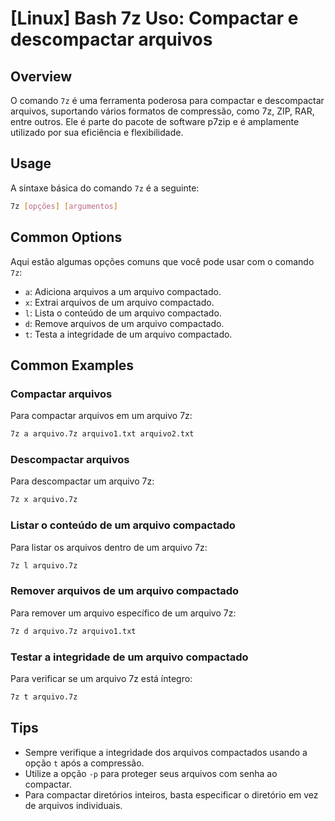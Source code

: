 # [Linux] Bash 7z Uso: Compactar e descompactar arquivos

## Overview
O comando `7z` é uma ferramenta poderosa para compactar e descompactar arquivos, suportando vários formatos de compressão, como 7z, ZIP, RAR, entre outros. Ele é parte do pacote de software p7zip e é amplamente utilizado por sua eficiência e flexibilidade.

## Usage
A sintaxe básica do comando `7z` é a seguinte:

```bash
7z [opções] [argumentos]
```

## Common Options
Aqui estão algumas opções comuns que você pode usar com o comando `7z`:

- `a`: Adiciona arquivos a um arquivo compactado.
- `x`: Extrai arquivos de um arquivo compactado.
- `l`: Lista o conteúdo de um arquivo compactado.
- `d`: Remove arquivos de um arquivo compactado.
- `t`: Testa a integridade de um arquivo compactado.

## Common Examples

### Compactar arquivos
Para compactar arquivos em um arquivo 7z:

```bash
7z a arquivo.7z arquivo1.txt arquivo2.txt
```

### Descompactar arquivos
Para descompactar um arquivo 7z:

```bash
7z x arquivo.7z
```

### Listar o conteúdo de um arquivo compactado
Para listar os arquivos dentro de um arquivo 7z:

```bash
7z l arquivo.7z
```

### Remover arquivos de um arquivo compactado
Para remover um arquivo específico de um arquivo 7z:

```bash
7z d arquivo.7z arquivo1.txt
```

### Testar a integridade de um arquivo compactado
Para verificar se um arquivo 7z está íntegro:

```bash
7z t arquivo.7z
```

## Tips
- Sempre verifique a integridade dos arquivos compactados usando a opção `t` após a compressão.
- Utilize a opção `-p` para proteger seus arquivos com senha ao compactar.
- Para compactar diretórios inteiros, basta especificar o diretório em vez de arquivos individuais.